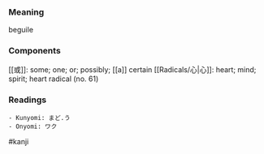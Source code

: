 ### Meaning

beguile

### Components

[[或]]: some; one; or; possibly; [[a]] certain [[Radicals/心|心]]: heart; mind; spirit; heart radical (no. 61)

### Readings

```
- Kunyomi: まど.う
- Onyomi: ワク
```

#kanji